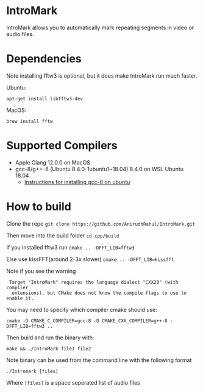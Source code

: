 # IntroMark
IntroMark allows you to automatically mark repeating segments in video or audio files.

# Dependencies
Note installing fftw3 is optional, but it does make IntroMark run much faster.

Ubuntu:
```
apt-get install libfftw3-dev
```

MacOS:
```
brew install fftw
```

# Supported Compilers

* Apple Clang 12.0.0 on MacOS
* gcc-8/g++-8 (Ubuntu 8.4.0-1ubuntu1~18.04) 8.4.0 on WSL Ubuntu 18.04
  * [Instructions for installing gcc-8 on ubuntu](https://askubuntu.com/a/1087116/1171839)

# How to build

Clone the repo ``` git clone https://github.com/AnirudhRahul/IntroMark.git ```

Then move into the build folder ```cd cpp/build```

If you installed fftw3 run ```cmake .. -DFFT_LIB=fftw3```

Else use kissFFT(around 2-3x slower) ```cmake .. -DFFT_LIB=kissfft```

Note if you see the warning
```
 Target "IntroMark" requires the language dialect "CXX20" (with compiler
  extensions), but CMake does not know the compile flags to use to enable it.
```
You may need to specify which compiler cmake should use:
```
cmake -D CMAKE_C_COMPILER=gcc-8 -D CMAKE_CXX_COMPILER=g++-8 -DFFT_LIB=fftw3 ..
```


Then build and run the binary with:
```
make && ./IntroMark file1 file2
```

Note binary can be used from the command line with the following format

```./Intromark [files]```

Where ```[files]``` is a space seperated list of audio files
